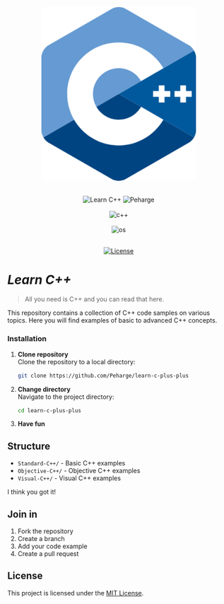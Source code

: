 <p align="center">
    <img src="./readme-img/cpp-logo-3.png" width="350"/>
</p>
<br>
<div align="center">

<img alt="Learn C++" src="https://img.shields.io/badge/Learn C++-blue">
<img alt="Peharge" src="https://img.shields.io/badge/Peharge-blue">
<br>
<br>

<img alt="c++" src="https://img.shields.io/badge/-C++-blue?logo=cplusplus">
<br>
<br>

<img alt="os" src="https://img.shields.io/badge/os-linux%20%7C%20macOS%20%7C%20windows-blue">
<br>
<br>

[![License](https://img.shields.io/badge/license-MIT-blue.svg)](https://opensource.org/licenses/MIT)
<br>

</div>

# _Learn C++_

> All you need is C++ and you can read that here.

This repository contains a collection of C++ code samples on various topics. Here you will find examples of basic to advanced C++ concepts.

### Installation

1. **Clone repository**<br>
   Clone the repository to a local directory:
    ```bash
    git clone https://github.com/Peharge/learn-c-plus-plus
    ```
2. **Change directory**<br>
   Navigate to the project directory:
    ```bash
    cd learn-c-plus-plus
    ```
   
3. **Have fun**

## Structure

- `Standard-C++/` - Basic C++ examples
- `Objective-C++/` - Objective C++ examples
- `Visual-C++/` - Visual C++ examples

I think you got it!

## Join in

1. Fork the repository
2. Create a branch
3. Add your code example
4. Create a pull request

## License

This project is licensed under the [MIT License](LICENSE).